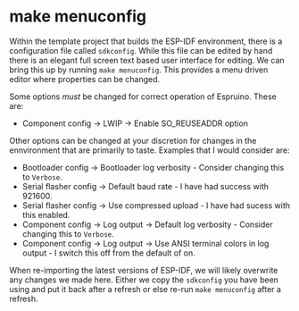 # make menuconfig
Within the template project that builds the ESP-IDF environment, there is a
configuration file called `sdkconfig`.  While this file can be edited by hand
there is an elegant full screen text based user interface for editing.  We can
bring this up by running `make menuconfig`.  This provides a menu driven editor
where properties can be changed.

Some options *must* be changed for correct operation of Espruino.  These
are:

* Component config -> LWIP -> Enable SO_REUSEADDR option

Other options can be changed at your discretion for changes in the ennvironment that
are primarily to taste.  Examples that I would consider are:

* Bootloader config -> Bootloader log verbosity - Consider changing this to `Verbose`.
* Serial flasher config -> Default baud rate - I have had success with 921600.
* Serial flasher config -> Use compressed upload - I have had sucess with this enabled.
* Component config -> Log output -> Default log verbosity - Consider changing this to `Verbose`.
* Component config -> Log output -> Use ANSI terminal colors in log output - I switch this off from the default of on.

When re-importing the latest versions of ESP-IDF, we will likely overwrite any changes
we made here.  Either we copy the `sdkconfig` you have been using and put it back after
a refresh or else re-run `make menuconfig` after a refresh.